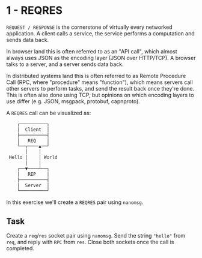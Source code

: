 # 1 - REQRES
`REQUEST / RESPONSE` is the cornerstone of virtually every networked
application. A client calls a service, the service performs a computation and
sends data back.

In browser land this is often referred to as an "API call", which almost always
uses JSON as the encoding layer (JSON over HTTP/TCP). A browser talks to a
server, and a server sends data back.

In distributed systems land this is often referred to as Remote Procedure Call
(RPC, where "procedure" means "function"), which means servers call other
servers to perform tasks, and send the result back once they're done. This is
often also done using TCP, but opinions on which encoding layers to use differ
(e.g. JSON, msgpack, protobuf, capnproto).

A `REQRES` call can be visualized as:
```txt
    ┌──────────┐
    │  Client  │
    ├──────────┤
    │   REQ    │
    └──┬────▲──┘
       │    │
 Hello │    │ World
       │    │
    ┌──▼────┴──┐
    │   REP    │
    ├──────────┤
    │  Server  │
    └──────────┘
```

In this exercise we'll create a `REQRES` pair using `nanomsg`.

## Task
Create a `req`/`res` socket pair using `nanomsg`. Send the string `"hello"`
from `req`, and reply with `RPC` from `res`. Close both sockets once the call
is completed.

